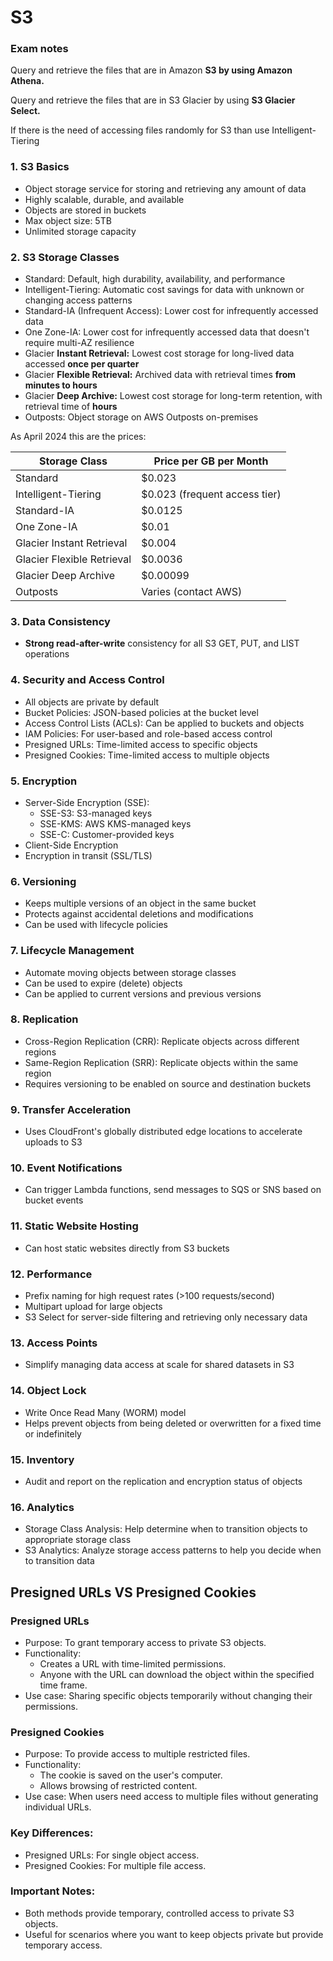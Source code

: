 # S3

### Exam notes

Query and retrieve the files that are in Amazon **S3 by using Amazon Athena.**&#x20;

Query and retrieve the files that are in S3 Glacier by using **S3 Glacier Select.**

If there is the need of accessing files randomly for S3 than use Intelligent-Tiering&#x20;

### 1. S3 Basics

* Object storage service for storing and retrieving any amount of data
* Highly scalable, durable, and available
* Objects are stored in buckets
* Max object size: 5TB
* Unlimited storage capacity

### 2. S3 Storage Classes

* Standard: Default, high durability, availability, and performance
* Intelligent-Tiering: Automatic cost savings for data with unknown or changing access patterns
* Standard-IA (Infrequent Access): Lower cost for infrequently accessed data
* One Zone-IA: Lower cost for infrequently accessed data that doesn't require multi-AZ resilience
* Glacier **Instant Retrieval:** Lowest cost storage for long-lived data accessed **once per quarter**
* Glacier **Flexible Retrieval:** Archived data with retrieval times **from minutes to hours**
* Glacier **Deep Archive:** Lowest cost storage for long-term retention, with retrieval time of **hours**
* Outposts: Object storage on AWS Outposts on-premises

As April 2024 this are the prices:&#x20;

| Storage Class              | Price per GB per Month        |
| -------------------------- | ----------------------------- |
| Standard                   | $0.023                        |
| Intelligent-Tiering        | $0.023 (frequent access tier) |
| Standard-IA                | $0.0125                       |
| One Zone-IA                | $0.01                         |
| Glacier Instant Retrieval  | $0.004                        |
| Glacier Flexible Retrieval | $0.0036                       |
| Glacier Deep Archive       | $0.00099                      |
| Outposts                   | Varies (contact AWS)          |

### 3. Data Consistency

* **Strong read-after-write** consistency for all S3 GET, PUT, and LIST operations

### 4. Security and Access Control

* All objects are private by default
* Bucket Policies: JSON-based policies at the bucket level
* Access Control Lists (ACLs): Can be applied to buckets and objects
* IAM Policies: For user-based and role-based access control
* Presigned URLs: Time-limited access to specific objects
* Presigned Cookies: Time-limited access to multiple objects

### 5. Encryption

* Server-Side Encryption (SSE):
  * SSE-S3: S3-managed keys
  * SSE-KMS: AWS KMS-managed keys
  * SSE-C: Customer-provided keys
* Client-Side Encryption
* Encryption in transit (SSL/TLS)

### 6. Versioning

* Keeps multiple versions of an object in the same bucket
* Protects against accidental deletions and modifications
* Can be used with lifecycle policies

### 7. Lifecycle Management

* Automate moving objects between storage classes
* Can be used to expire (delete) objects
* Can be applied to current versions and previous versions

### 8. Replication

* Cross-Region Replication (CRR): Replicate objects across different regions
* Same-Region Replication (SRR): Replicate objects within the same region
* Requires versioning to be enabled on source and destination buckets

### 9. Transfer Acceleration

* Uses CloudFront's globally distributed edge locations to accelerate uploads to S3

### 10. Event Notifications

* Can trigger Lambda functions, send messages to SQS or SNS based on bucket events

### 11. Static Website Hosting

* Can host static websites directly from S3 buckets

### 12. Performance

* Prefix naming for high request rates (>100 requests/second)
* Multipart upload for large objects
* S3 Select for server-side filtering and retrieving only necessary data

### 13. Access Points

* Simplify managing data access at scale for shared datasets in S3

### 14. Object Lock

* Write Once Read Many (WORM) model
* Helps prevent objects from being deleted or overwritten for a fixed time or indefinitely

### 15. Inventory

* Audit and report on the replication and encryption status of objects

### 16. Analytics

* Storage Class Analysis: Help determine when to transition objects to appropriate storage class
* S3 Analytics: Analyze storage access patterns to help you decide when to transition data

## Presigned URLs VS Presigned Cookies

### Presigned URLs

* Purpose: To grant temporary access to private S3 objects.
* Functionality:
  * Creates a URL with time-limited permissions.
  * Anyone with the URL can download the object within the specified time frame.
* Use case: Sharing specific objects temporarily without changing their permissions.

### Presigned Cookies

* Purpose: To provide access to multiple restricted files.
* Functionality:
  * The cookie is saved on the user's computer.
  * Allows browsing of restricted content.
* Use case: When users need access to multiple files without generating individual URLs.

### Key Differences:

* Presigned URLs: For single object access.
* Presigned Cookies: For multiple file access.

### Important Notes:

* Both methods provide temporary, controlled access to private S3 objects.
* Useful for scenarios where you want to keep objects private but provide temporary access.



